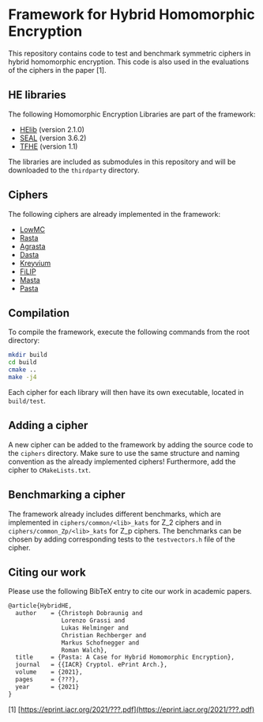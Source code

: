 # Framework for Hybrid Homomorphic Encryption

This repository contains code to test and benchmark symmetric ciphers in hybrid homomorphic encryption. This code is also used in the evaluations of the ciphers in the paper [1].

## HE libraries

The following Homomorphic Encryption Libraries are part of the framework:

- [HElib](https://github.com/homenc/HElib/) (version 2.1.0)
- [SEAL](https://github.com/Microsoft/SEAL/) (version 3.6.2)
- [TFHE](https://github.com/tfhe/tfhe) (version 1.1)

The libraries are included as submodules in this repository and will be downloaded to the `thirdparty` directory.

## Ciphers

The following ciphers are already implemented in the framework:

- [LowMC](https://eprint.iacr.org/2016/687.pdf)
- [Rasta](https://eprint.iacr.org/2018/181.pdf)
- [Agrasta](https://eprint.iacr.org/2018/181.pdf)
- [Dasta](https://tosc.iacr.org/index.php/ToSC/article/view/8696/8288)
- [Kreyvium](https://eprint.iacr.org/2015/113.pdf)
- [FiLIP](https://eprint.iacr.org/2019/483.pdf)
- [Masta](https://ieeexplore.ieee.org/stamp/stamp.jsp?tp=&arnumber=9240936)
- [Pasta](https://eprint.iacr.org/2021/???.pdf)

## Compilation

To compile the framework, execute the following commands from the root directory:

```bash
mkdir build
cd build
cmake ..
make -j4
```

Each cipher for each library will then have its own executable, located in `build/test`.

## Adding a cipher

A new cipher can be added to the framework by adding the source code to the `ciphers` directory. Make sure to use the same structure and naming convention as the already implemented ciphers! Furthermore, add the cipher to `CMakeLists.txt`.

## Benchmarking a cipher

The framework already includes different benchmarks, which are implemented in `ciphers/common/<lib>_kats` for Z_2 ciphers and in `ciphers/common_Zp/<lib>_kats` for Z_p ciphers. The benchmarks can be chosen by adding corresponding tests to the `testvectors.h` file of the cipher.

## Citing our work

Please use the following BibTeX entry to cite our work in academic papers.

```tex
@article{HybridHE,
  author    = {Christoph Dobraunig and
               Lorenzo Grassi and
               Lukas Helminger and
               Christian Rechberger and
               Markus Schofnegger and
               Roman Walch},
  title     = {Pasta: A Case for Hybrid Homomorphic Encryption},
  journal   = {{IACR} Cryptol. ePrint Arch.},
  volume    = {2021},
  pages     = {???},
  year      = {2021}
}
```

[1] [https://eprint.iacr.org/2021/???.pdf](https://eprint.iacr.org/2021/???.pdf)
